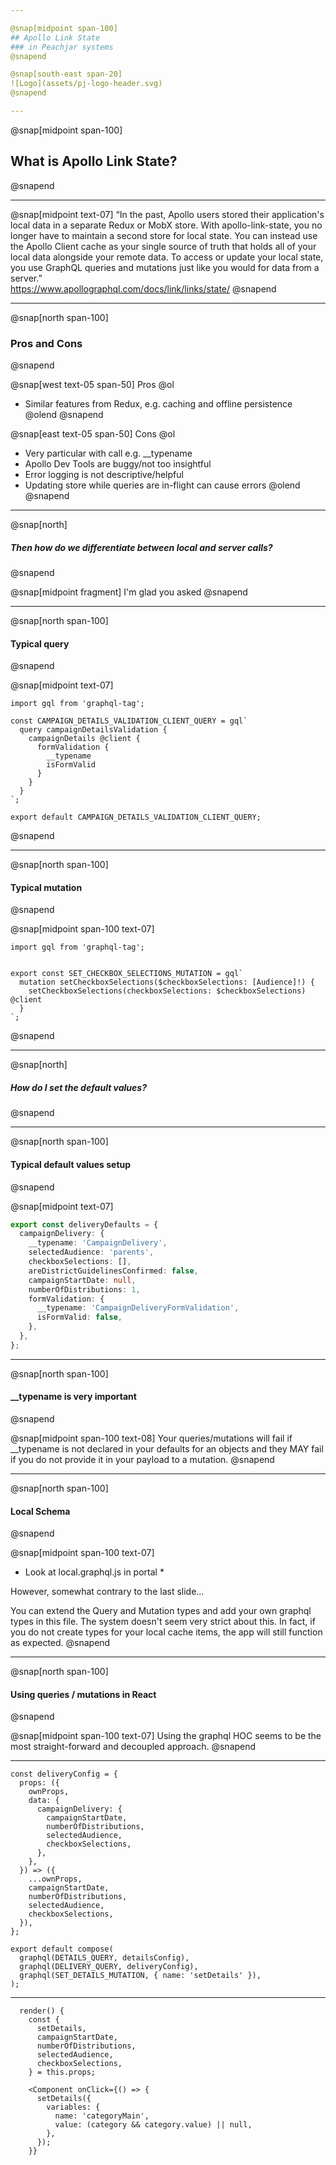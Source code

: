 ```yaml
---

@snap[midpoint span-100]
## Apollo Link State
### in Peachjar systems
@snapend

@snap[south-east span-20]
![Logo](assets/pj-logo-header.svg)
@snapend

---
```


@snap[midpoint span-100]
## What is Apollo Link State?
@snapend

---

@snap[midpoint text-07]
“In the past, Apollo users stored their application's local data in a separate Redux or MobX store. With apollo-link-state, you no longer have to maintain a second store for local state. You can instead use the Apollo Client cache as your single source of truth that holds all of your local data alongside your remote data. To access or update your local state, you use GraphQL queries and mutations just like you would for data from a server.”
<br />https://www.apollographql.com/docs/link/links/state/
@snapend

---

@snap[north span-100]
### Pros and Cons
@snapend

@snap[west text-05 span-50]
Pros
@ol
- Similar features from Redux, e.g. caching and offline persistence
@olend
@snapend

@snap[east text-05 span-50]
Cons
@ol
- Very particular with call  e.g. \_\_typename
- Apollo Dev Tools are buggy/not too insightful
- Error logging is not descriptive/helpful
- Updating store while queries are in-flight can cause errors
@olend
@snapend

---
@snap[north]
##### Then how do we differentiate between local and server calls?
@snapend

@snap[midpoint fragment]
 I'm glad you asked
@snapend

---
@snap[north span-100]
 #### Typical query
@snapend

@snap[midpoint text-07]
```
import gql from 'graphql-tag';

const CAMPAIGN_DETAILS_VALIDATION_CLIENT_QUERY = gql`
  query campaignDetailsValidation {
    campaignDetails @client {
      formValidation {
        __typename
        isFormValid
      }
    }
  }
`;

export default CAMPAIGN_DETAILS_VALIDATION_CLIENT_QUERY;
```

@snapend

---

@snap[north span-100]
 #### Typical mutation
@snapend

@snap[midpoint span-100 text-07]
```
import gql from 'graphql-tag';


export const SET_CHECKBOX_SELECTIONS_MUTATION = gql`
  mutation setCheckboxSelections($checkboxSelections: [Audience]!) {
    setCheckboxSelections(checkboxSelections: $checkboxSelections) @client
  }
`;
```

@snapend

---

@snap[north]
##### How do I set the default values?
@snapend

---

@snap[north span-100]
 #### Typical default values setup
@snapend

@snap[midpoint text-07]
```typescript
export const deliveryDefaults = {
  campaignDelivery: {
    __typename: 'CampaignDelivery',
    selectedAudience: 'parents',
    checkboxSelections: [],
    areDistrictGuidelinesConfirmed: false,
    campaignStartDate: null,
    numberOfDistributions: 1,
    formValidation: {
      __typename: 'CampaignDeliveryFormValidation',
      isFormValid: false,
    },
  },
};
```

---

@snap[north span-100]
#### \_\_typename is very important
@snapend

@snap[midpoint span-100 text-08]
 Your queries/mutations will fail if \_\_typename is not declared in your defaults for an objects and they MAY fail if you do not provide it in your payload to a mutation.
@snapend

---

@snap[north span-100]
#### Local Schema
@snapend

@snap[midpoint span-100 text-07]
 * Look at local.graphql.js in portal *
 
 
 However, somewhat contrary to the last slide...
 
 
You can extend the Query and Mutation types and add your own graphql types in this file. The system doesn't seem very strict about this. In fact, if you do not create types for your local cache items, the app will still function as expected.
@snapend

---

@snap[north span-100]
#### Using queries / mutations in React
@snapend

@snap[midpoint span-100 text-07]
 Using the graphql HOC seems to be the most straight-forward and decoupled approach.
@snapend

---

```
const deliveryConfig = {
  props: ({
    ownProps,
    data: {
      campaignDelivery: {
        campaignStartDate,
        numberOfDistributions,
        selectedAudience,
        checkboxSelections,
      },
    },
  }) => ({
    ...ownProps,
    campaignStartDate,
    numberOfDistributions,
    selectedAudience,
    checkboxSelections,
  }),
};

export default compose(
  graphql(DETAILS_QUERY, detailsConfig),
  graphql(DELIVERY_QUERY, deliveryConfig),
  graphql(SET_DETAILS_MUTATION, { name: 'setDetails' }),
);
```

---

```
  render() {
    const {
      setDetails,
      campaignStartDate,
      numberOfDistributions,
      selectedAudience,
      checkboxSelections,
    } = this.props;
    
    <Component onClick={() => {
      setDetails({
        variables: {
          name: 'categoryMain',
          value: (category && category.value) || null,
        },
      });
    }}
```
